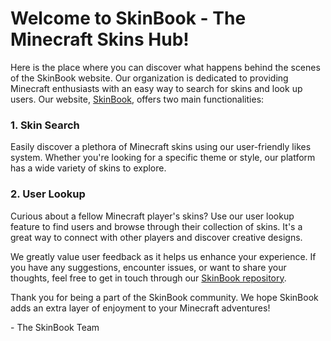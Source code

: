 # Welcome to SkinBook - The Minecraft Skins Hub!

Here is the place where you can discover what happens behind the scenes of the SkinBook website. Our organization is dedicated to providing Minecraft enthusiasts with an easy way to search for skins and look up users. Our website, [SkinBook](http://skins.hs50.cc/), offers two main functionalities:

### 1. Skin Search

Easily discover a plethora of Minecraft skins using our user-friendly likes system. Whether you're looking for a specific theme or style, our platform has a wide variety of skins to explore.

### 2. User Lookup

Curious about a fellow Minecraft player's skins? Use our user lookup feature to find users and browse through their collection of skins. It's a great way to connect with other players and discover creative designs.

We greatly value user feedback as it helps us enhance your experience. If you have any suggestions, encounter issues, or want to share your thoughts, feel free to get in touch through our [SkinBook repository](https://github.com/skinbookmc/SkinBook).

Thank you for being a part of the SkinBook community. We hope SkinBook adds an extra layer of enjoyment to your Minecraft adventures!

\- The SkinBook Team
